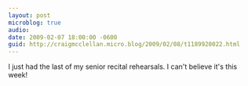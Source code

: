 ```yaml
---
layout: post
microblog: true
audio: 
date: 2009-02-07 18:00:00 -0600
guid: http://craigmcclellan.micro.blog/2009/02/08/t1189920022.html
---
```

I just had the last of my senior recital rehearsals.  I can't believe it's this week!
